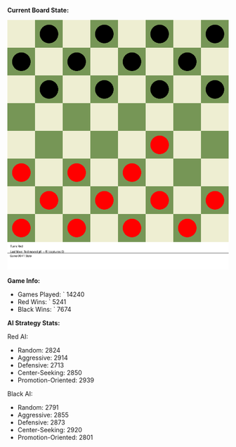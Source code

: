 
**Current Board State:**  
<!-- START_GIF -->
![Checkers Game](./checkers_game.gif)
<!-- END_GIF -->

**Game Info:**  
- Games Played: `<!-- GAMES_PLAYED --> 14240
- Red Wins: `<!-- RED_WINS --> 5241
- Black Wins: `<!-- BLACK_WINS --> 7674

<!-- AI_STATS -->
**AI Strategy Stats:**

Red AI:
- Random: 2824
- Aggressive: 2914
- Defensive: 2713
- Center-Seeking: 2850
- Promotion-Oriented: 2939

Black AI:
- Random: 2791
- Aggressive: 2855
- Defensive: 2873
- Center-Seeking: 2920
- Promotion-Oriented: 2801
